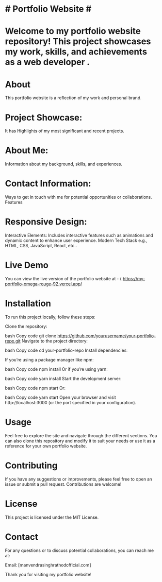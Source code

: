 

<h1> # Portfolio Website # </h1>

# Welcome to my portfolio website repository! This project showcases my work, skills, and achievements as a  web developer .

 # About
This portfolio website is a reflection of my work and personal brand. 

# Project Showcase: 
It has Highlights of my most significant and recent projects. 

# About Me: 
Information about my background, skills, and experiences.

# Contact Information: 
Ways to get in touch with me for potential opportunities or collaborations.
Features

# Responsive Design: 
Interactive Elements: Includes interactive features such as animations and dynamic content to enhance user experience.
Modern Tech Stack e.g., HTML, CSS, JavaScript, React, etc..

# Live Demo
You can view the live version of the portfolio website at  - (  https://my-portfolio-omega-rouge-92.vercel.app/   

#  Installation
To run this project locally, follow these steps:

Clone the repository:

bash
Copy code
git clone https://github.com/yourusername/your-portfolio-repo.git
Navigate to the project directory:

bash
Copy code
cd your-portfolio-repo
Install dependencies:

If you’re using a package manager like npm:

bash
Copy code
npm install
Or if you’re using yarn:

bash
Copy code
yarn install
Start the development server:

bash
Copy code
npm start
Or:

bash
Copy code
yarn start
Open your browser and visit http://localhost:3000 (or the port specified in your configuration).

# Usage
Feel free to explore the site and navigate through the different sections. You can also clone this repository and modify it to suit your needs or use it as a reference for your own portfolio website.

# Contributing
If you have any suggestions or improvements, please feel free to open an issue or submit a pull request. Contributions are welcome!

# License
This project is licensed under the MIT License.

# Contact
For any questions or to discuss potential collaborations, you can reach me at:

Email: [manvendrasinghrathodofficial.com]

Thank you for visiting my portfolio website!
